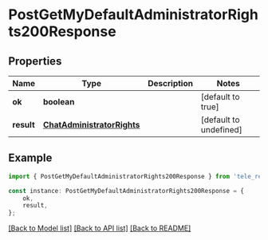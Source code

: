 # PostGetMyDefaultAdministratorRights200Response


## Properties

Name | Type | Description | Notes
------------ | ------------- | ------------- | -------------
**ok** | **boolean** |  | [default to true]
**result** | [**ChatAdministratorRights**](ChatAdministratorRights.md) |  | [default to undefined]

## Example

```typescript
import { PostGetMyDefaultAdministratorRights200Response } from 'tele_rest';

const instance: PostGetMyDefaultAdministratorRights200Response = {
    ok,
    result,
};
```

[[Back to Model list]](../README.md#documentation-for-models) [[Back to API list]](../README.md#documentation-for-api-endpoints) [[Back to README]](../README.md)

